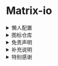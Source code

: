 # Matrix-io

<details>
   <summary>懒人配置</summary>   

 * Clash

   * [Matrix](https://raw.githubusercontent.com/Centralmatrix3/Matrix-io/master/Clash/Matrix.yaml)

 * Loon

   * [Matrix](https://raw.githubusercontent.com/Centralmatrix3/Matrix-io/master/Loon/Matrix.conf)

 * QuantumultX

   * [Matrix](https://raw.githubusercontent.com/Centralmatrix3/Matrix-io/master/QuantumultX/Matrix.conf)

 * Shadowrocket

   * [Matrix](https://raw.githubusercontent.com/Centralmatrix3/Matrix-io/master/Shadowrocket/Matrix.conf)

 * Stash

   * [Matrix](https://raw.githubusercontent.com/Centralmatrix3/Matrix-io/master/Stash/Matrix.yaml)

 * Surge

   * [Matrix](https://raw.githubusercontent.com/Centralmatrix3/Matrix-io/master/Surge/Matrix.conf)

</details>

<details>
   <summary>图标仓库</summary>

 * 策略图标

   * [Matrix](https://raw.githubusercontent.com/Centralmatrix3/Matrix-io/master/Gallery/Matrix.Json)

</details>

<details>
   <summary>免责声明</summary>

 * 本仓库中涉及的任何解锁和解密分析脚本仅用于资源共享和学习研究，不能保证其合法性，准确性，完整性和有效性，请根据情况自行判断。

 * 间接使用规则和脚本的任何用户，包括但不限于建立VPS 或在某些行为违反国家与地区法律或相关法规情况下进行传播，本人对于由此引起的任何隐私泄漏或其他后果概不负责。

 * 请勿将本仓库内的任何内容用于商业或非法目的，否则后果自负。

 * 如果任何单位或个人认为该项目的脚本可能涉嫌侵犯其权利，则应及时通知并提供身份证明，所有权证明，我将在收到认证文件后删除相关脚本。

 * 对任何本仓库中包含的脚本在使用中可能出现的问题概不负责，包括但不限于由任何脚本错误导致的任何损失或损害。

 * 您必须在下载后的24小时内从计算机或手机中完全删除以上内容。

 * 任何以任何方式查看此项目的人或直接或间接使用该项目的任何脚本的使用者都应仔细阅读此声明。保留随时更改或补充此免责声明的权利。一旦使用并复制了任何本仓库相关脚本或其他内容，则视为您已接受此免责声明。

</details>

<details>
   <summary>补充说明</summary>

 * 本仓库只搬运规则、重写与脚本，在此基础上进行修改满足我的需求作为自用库使用，并不负责维护规则、重写、脚本。

 * 不保证所有规则与脚本的可用性。

 * 不生产规则只是开源规则的搬运工。

 * 所有规则数据都来自互联网，感谢开源规则项目作者的辛勤付出。

</details>

<details>
   <summary>特别感谢</summary>

 * 重写规则

   * [RuCu6](https://github.com/RuCu6)

   * [kokoryh](https://github.com/kokoryh)

   * [Maasea](https://github.com/Maasea)

   * [ScriptHub](https://github.com/Script-Hub-Org)

   * [I-am-R-E](https://github.com/I-am-R-E)

   * [Liquor030](https://github.com/Liquor030)

   * 小白脸(Surge群组)

   * [xream](https://github.com/xream)

   * [keywos](https://github.com/keywos)

   * [chengkongyiban](https://github.com/chengkongyiban)

   * [app2smile](https://github.com/app2smile)

   * [Peng-YM](https://github.com/Peng-YM) 

   * [NobyDa](https://github.com/NobyDa) 

   * [Semporia](https://github.com/Semporia) 

   * [zmqcherish](https://github.com/zmqcherish) 

 * 分流规则

   * [blackmatrix7](https://github.com/blackmatrix7) 

   * [DivineEngine](https://github.com/DivineEngine)

   * [ACL4SSR](https://github.com/ACL4SSR)

   * [LM-Firefly](https://github.com/LM-Firefly)

 * 脚本规则

   * [I-am-R-E](https://github.com/I-am-R-E)

   * [KOP-XIAO](https://github.com/KOP-XIAO) 

   * [NobyDa](https://github.com/NobyDa) 

 * 配置文件

   * [ddgksf2013](https://github.com/ddgksf2013)

 * 策略图标

   * [Orz-3](https://github.com/Orz-3)

   * [koolson](https://github.com/koolson)

</details>
